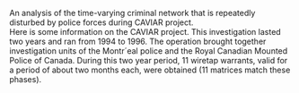 An analysis of the time-varying criminal network that is repeatedly disturbed by
police forces during CAVIAR project.  
Here is some information on the CAVIAR project. This investigation lasted two years and ran from 1994 to 1996. The
operation brought together investigation units of the Montr´eal police and the Royal Canadian
Mounted Police of Canada. During this two year period, 11 wiretap warrants, valid for a period
of about two months each, were obtained (11 matrices match these phases).
